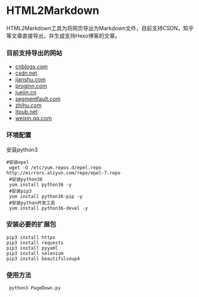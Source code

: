 # HTML2Markdown

HTML2Markdown工具为将网页导出为Markdown文件，目前支持CSDN，知乎等文章直接导出，并生成支持Hexo博客的文章。

### 目前支持导出的网站
 
+ [cnblogs.com](cnblogs.com)
+ [csdn.net](csdn.net)
+ [jianshu.com](jianshu.com)
+ [proginn.com](proginn.com)
+ [juejin.cn](juejin.cn)
+ [segmentfault.com](segmentfault.com)
+ [zhihu.com](zhihu.com)
+ [itpub.net](itpub.net)
+ [weixin.qq.com](weixin.qq.com)

### 环境配置
安装python3

```shell
#安装epel
 wget -O /etc/yum.repos.d/epel.repo http://mirrors.aliyun.com/repo/epel-7.repo
 #安装python36
 yum install python36 -y
 #安装pip3
 yum install python36-pip -y
 #安装python开发工具
 yum install python36-devel -y

```


### 安装必要的扩展包

```shell
pip3 install httpx
pip3 install requests
pip3 install pyyaml
pip3 install selenium
pip3 install beautifulsoup4
```

### 使用方法

```shell
 python3 PageDown.py
```


